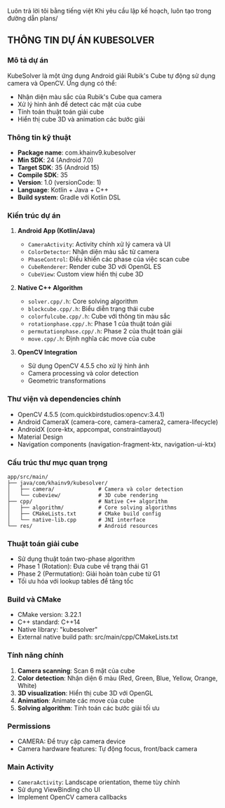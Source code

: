 Luôn trả lời tôi bằng tiếng việt
Khi yêu cầu lập kế hoạch, luôn tạo trong đường dẫn plans/

## THÔNG TIN DỰ ÁN KUBESOLVER

### Mô tả dự án
KubeSolver là một ứng dụng Android giải Rubik's Cube tự động sử dụng camera và OpenCV. Ứng dụng có thể:
- Nhận diện màu sắc của Rubik's Cube qua camera
- Xử lý hình ảnh để detect các mặt của cube
- Tính toán thuật toán giải cube
- Hiển thị cube 3D và animation các bước giải

### Thông tin kỹ thuật
- **Package name**: com.khainv9.kubesolver
- **Min SDK**: 24 (Android 7.0)
- **Target SDK**: 35 (Android 15)
- **Compile SDK**: 35
- **Version**: 1.0 (versionCode: 1)
- **Language**: Kotlin + Java + C++
- **Build system**: Gradle với Kotlin DSL

### Kiến trúc dự án
1. **Android App (Kotlin/Java)**
   - `CameraActivity`: Activity chính xử lý camera và UI
   - `ColorDetector`: Nhận diện màu sắc từ camera
   - `PhaseControl`: Điều khiển các phase của việc scan cube
   - `CubeRenderer`: Render cube 3D với OpenGL ES
   - `CubeView`: Custom view hiển thị cube 3D

2. **Native C++ Algorithm**
   - `solver.cpp/.h`: Core solving algorithm
   - `blockcube.cpp/.h`: Biểu diễn trạng thái cube
   - `colorfulcube.cpp/.h`: Cube với thông tin màu sắc
   - `rotationphase.cpp/.h`: Phase 1 của thuật toán giải
   - `permutationphase.cpp/.h`: Phase 2 của thuật toán giải
   - `move.cpp/.h`: Định nghĩa các move của cube

3. **OpenCV Integration**
   - Sử dụng OpenCV 4.5.5 cho xử lý hình ảnh
   - Camera processing và color detection
   - Geometric transformations

### Thư viện và dependencies chính
- OpenCV 4.5.5 (com.quickbirdstudios:opencv:3.4.1)
- Android CameraX (camera-core, camera-camera2, camera-lifecycle)
- AndroidX (core-ktx, appcompat, constraintlayout)
- Material Design
- Navigation components (navigation-fragment-ktx, navigation-ui-ktx)

### Cấu trúc thư mục quan trọng
```
app/src/main/
├── java/com/khainv9/kubesolver/
│   ├── camera/              # Camera và color detection
│   └── cubeview/            # 3D cube rendering
├── cpp/                     # Native C++ algorithm
│   ├── algorithm/           # Core solving algorithms
│   ├── CMakeLists.txt       # CMake build config
│   └── native-lib.cpp       # JNI interface
└── res/                     # Android resources
```

### Thuật toán giải cube
- Sử dụng thuật toán two-phase algorithm
- Phase 1 (Rotation): Đưa cube về trạng thái G1
- Phase 2 (Permutation): Giải hoàn toàn cube từ G1
- Tối ưu hóa với lookup tables để tăng tốc

### Build và CMake
- CMake version: 3.22.1
- C++ standard: C++14
- Native library: "kubesolver"
- External native build path: src/main/cpp/CMakeLists.txt

### Tính năng chính
1. **Camera scanning**: Scan 6 mặt của cube
2. **Color detection**: Nhận diện 6 màu (Red, Green, Blue, Yellow, Orange, White)
3. **3D visualization**: Hiển thị cube 3D với OpenGL
4. **Animation**: Animate các move của cube
5. **Solving algorithm**: Tính toán các bước giải tối ưu

### Permissions
- CAMERA: Để truy cập camera device
- Camera hardware features: Tự động focus, front/back camera

### Main Activity
- `CameraActivity`: Landscape orientation, theme tùy chỉnh
- Sử dụng ViewBinding cho UI
- Implement OpenCV camera callbacks